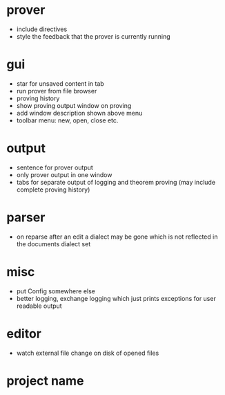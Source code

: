 # prover
* include directives
* style the feedback that the prover is currently running

# gui
* star for unsaved content in tab
* run prover from file browser
* proving history
* show proving output window on proving
* add window description shown above menu
* toolbar menu: new, open, close etc.

# output
* sentence for prover output
* only prover output in one window
* tabs for separate output of logging and theorem proving (may include complete proving history)

# parser
* on reparse after an edit a dialect may be gone which is not reflected in the documents dialect set

# misc
* put Config somewhere else
* better logging, exchange logging which just prints exceptions for user readable output

# editor
* watch external file change on disk of opened files

# project name
